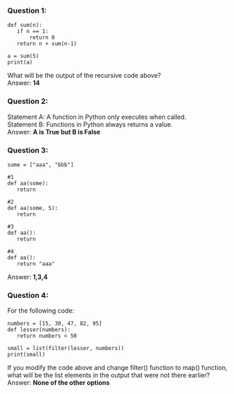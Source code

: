 ### Question 1:

```
def sum(n):
   if n == 1:
       return 0
   return n + sum(n-1)

a = sum(5)
print(a)
```
What will be the output of the recursive code above?\
Answer: **14**

### Question 2:

Statement A: A function in Python only executes when called.\
Statement B: Functions in Python always returns a value.\
Answer: **A is True but B is False**

### Question 3:

```
some = ["aaa", "bbb"]

#1
def aa(some):
   return

#2
def aa(some, 5):
   return

#3
def aa():
   return

#4
def aa():
   return "aaa"
```
Answer: **1,3,4**

### Question 4:

For the following code:
```
numbers = [15, 30, 47, 82, 95]
def lesser(numbers):
   return numbers < 50

small = list(filter(lesser, numbers))
print(small)
```
If you modify the code above and change filter() function to map() function, what will be the list elements in the output that were not there earlier?\
Answer: **None of the other options**

